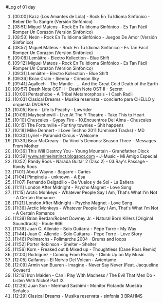 #Log of 01 day

1. [00:00] Kazz (Los Amantes de Lola) - Rock En Tu Idioma Sinfónico - Beber De Tu Sangre (Versión Sinfónico)
1. [08:51] Miguel Mateos - Rock En Tu Idioma Sinfónico - Es Tan Fácil Romper Un Corazón (Versión Sinfónico)
1. [08:53] Neón - Rock En Tu Idioma Sinfónico - Juegos De Amor (Versión Sinfónico)
1. [08:57] Miguel Mateos - Rock En Tu Idioma Sinfónico - Es Tan Fácil Romper Un Corazón (Versión Sinfónico)
1. [09:08] Lemâitre - Electro Kollection - Blue Shift
1. [09:12] Miguel Mateos - Rock En Tu Idioma Sinfónico - Es Tan Fácil Romper Un Corazón (Versión Sinfónico)
1. [09:31] Lemâitre - Electro Kollection - Blue Shift
1. [09:36] Brian Crain - Sienna - Crimson Sky
1. [09:41] Agalloch - The Mantle - ... And the Great Cold Death of the Earth
1. [09:57] Death Note OST II - Death Note OST II - Secret
1. [10:00] Pentaphobe - A Tribal Metamorphosis - I Cash Radii
1. [10:03] Clasical Dreams - Musika reservata - concierto para CHELLO y orquesta DVORAK
1. [10:05] Korn - Life Is Peachy - Lowrider
1. [10:06] Maybeshewill - Live At The Y Theatre - Take This to Heart
1. [10:10] Chuscales - Gypsy Fire - 10.Encuentros Del Alma - Chuscales
1. [10:15] The Fortunville - For tiny townies - Shit happens
1. [10:18] Mike Dehnert - I Love Techno 2011 (Unmixed Tracks) - MD
1. [10:30] Lyriel - Paranoid Circus - Welcome
1. [10:33] Bear McCreary - Da Vinci's Demons: Season Three - Messages From Mother
1. [10:36] This Will Destroy You - Young Mountain - Grandfather Clock
1. [10:39] www.animeinstinct.blogspot.com - J-Music - Mi Amigo Especial
1. [10:52] Randy Roos - Narada Guitar 2 (Disc 2) - 03.Ray's Passage - Randy Roos
1. [11:01] About Wayne - Bagarre - Caries
1. [11:04] Pimpinela - unknown - A Esa
1. [11:07] Fernando Delgadillo - De Vuelos y de Sol - La Bañera
1. [11:11] London After Midnight - Psycho Magnet - Love Song
1. [11:15] Arctic Monkeys - Whatever People Say I Am, That's What I'm Not - A Certain Romance
1. [11:21] London After Midnight - Psycho Magnet - Love Song
1. [11:36] Arctic Monkeys - Whatever People Say I Am, That's What I'm Not - A Certain Romance
1. [11:38] Brian Berdan/Robert Downey Jr. - Natural Born Killers [Original Soundtrack] - Route 666
1. [11:39] Juan C. Allende - Solo Guitarra - Pepe Torre - My Way
1. [11:44] Juan C. Allende - Solo Guitarra - Pepe Torre - Love Story
1. [11:46] Polimarchs - Polimarchs 2004 - Drums and loops
1. [11:52] Porter Robinson - Shelter - Shelter
1. [11:56] Korn - Freaked out & Mixed up - Thoughtless (Dane Ross Remix)
1. [12:00] Rodriguez - Coming From Reality - Climb Up on My Music
1. [12:05] Caifanes - El Nervio Del Volcan - Avientame
1. [12:09] Armin van Buuren - Imagine - Never Say Never (Feat. Jacqueline Govaert)
1. [12:16] Iron Maiden - Can I Play With Madness / The Evil That Men Do - Listen With Nicko! Part IX
1. [12:26] Juan Son - Mermaid Sashimi - Monitor Flotando Muestra Señales
1. [12:29] Clasical Dreams - Musika reservata - sinfonia 3 BRAHMS
